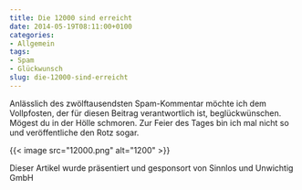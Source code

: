 ```yaml
---
title: Die 12000 sind erreicht
date: 2014-05-19T08:11:00+0100
categories:
- Allgemein
tags:
- Spam
- Glückwunsch
slug: die-12000-sind-erreicht
---
```

Anlässlich des zwölftausendsten Spam-Kommentar möchte ich dem Vollpfosten, der für diesen Beitrag verantwortlich ist, beglückwünschen. Mögest du in der Hölle schmoren. Zur Feier des Tages bin ich mal nicht so und veröffentliche den Rotz sogar.

{{< image src="12000.png" alt="1200" >}}

Dieser Artikel wurde präsentiert und gesponsort von Sinnlos und Unwichtig GmbH
